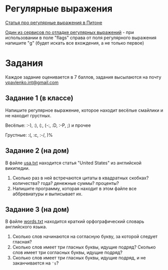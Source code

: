 Регулярные выражения
====================

[Статья про регулярные выражения в Питоне](http://blog.dzinko.org/2011/03/python.html)

[Один из сервисов по отладке регулярных выражений](http://regex101.com/#python) - при использовании в поле "flags" справа от поля регулярного выражения напишите "g" (будет искать все вхождения, а не только первое)


Задания
=======

Каждое задание оценивается в 7 баллов, задания высылаются на почту [vpavlenko.int@gmail.com](mailto:vpavlenko.int@gmail.com)


Задание 1 (в классе)
--------------------

Напишите регулярное выражение, которое находит весёлые смайлики и не находит грустных.

Весёлые: :-), :), (:, (-:, :D, :-P, ;) и прочее

Грустные: :(, :c, :-/, )%


Задание 2 (на дом)
------------------

В файле [usa.txt](usa.txt) находится статья "United States" из английской википедии.

1. Сколько раз в ней встречаются цитаты в квадратных скобках? количества? года? денежные суммы? проценты?
2. Напишите программу, которая находит в этом файле все аббревиатуры и выписывает их.


Задание 3 (на дом)
------------------

В файле [words.txt](words.txt) находится краткий орфографический словарь английского языка.

1. Сколько слов начинаются на согласную букву, за которой следует гласная?
2. Сколько слов имеет три гласных буквы, идущие подряд? Сколько слов имеет три согласных буквы, идущие подряд?
3. Сколько слов имеет три гласных буквы, идущие подряд, и не заканчивается на `'s`?
